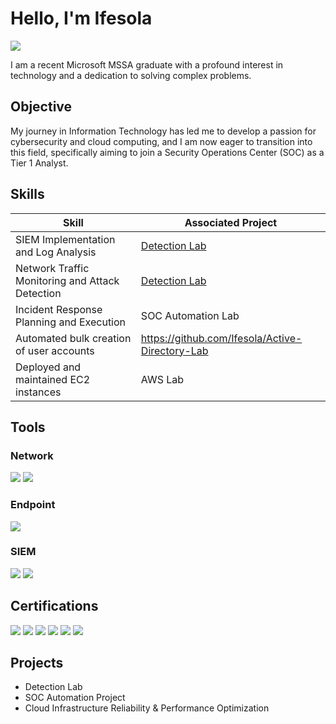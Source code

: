 # Hello, I'm Ifesola
<a href="https://www.linkedin.com/in/ifesola-fadare/"><img src="https://img.shields.io/badge/-LinkedIn-0072b1?&style=for-the-badge&logo=linkedin&logoColor=white" /></a>


I am a recent Microsoft MSSA graduate with a profound interest in technology and a dedication to solving complex problems.

## Objective

My journey in Information Technology has led me to develop a passion for cybersecurity and cloud computing, and I am now eager to transition into this field, specifically aiming to join a Security Operations Center (SOC) as a Tier 1 Analyst.

## Skills

| Skill                                         | Associated Project         |
|-----------------------------------------------|----------------------------|
| SIEM Implementation and Log Analysis          | <a href="https://google.com">Detection Lab</a>|
| Network Traffic Monitoring and Attack Detection | <a href="https://google.com">Detection Lab</a>|
| Incident Response Planning and Execution      | SOC Automation Lab|
| Automated bulk creation of user accounts      | https://github.com/Ifesola/Active-Directory-Lab|
| Deployed and maintained EC2 instances         | AWS Lab|

## Tools

### Network
<div>
    <img src="https://img.shields.io/badge/-Wireshark-1679A7?&style=for-the-badge&logo=Wireshark&logoColor=white" />
    <img src="https://img.shields.io/badge/-Suricata-EF3B2D?&style=for-the-badge&logo=Suricata&logoColor=white" />
</div>

### Endpoint
<div>
    <img src="https://img.shields.io/badge/-Microsoft_Defender_for_Endpoint-00A4EF?&style=for-the-badge&logo=Microsoft&logoColor=white" />
   
</div>

### SIEM
<div>
    <img src="https://img.shields.io/badge/-Microsoft_Sentinel-0078D4?&style=for-the-badge&logo=Microsoft&logoColor=white" />
    <img src="https://img.shields.io/badge/-Splunk-000000?&style=for-the-badge&logo=Splunk&logoColor=white" />
</div>

## Certifications
<div>
<img src="https://img.shields.io/badge/-Security%2B-FF0000?&style=for-the-badge&logo=CompTIA&logoColor=white" />
<img src="https://img.shields.io/badge/-A%2B-4D4D4D?&style=for-the-badge&logo=CompTIA&logoColor=white" />
  <img src="https://img.shields.io/badge/AWS-Solution_Architect_Associate-232F3E?style=for-the-badge&logo=amazonaws&logoColor=white" />
<img src="https://img.shields.io/badge/AZ--900-Azure_Fundamentals-0078D4?style=for-the-badge&logo=microsoftazure&logoColor=white" />
<img src="https://img.shields.io/badge/ITIL_4-Foundation-6B1E6D?style=for-the-badge&logoColor=white" />
<img src="https://img.shields.io/badge/Google-Cybersecurity_Professional_Certificate-4285F4?style=for-the-badge&logo=google&logoColor=white" />

</div>

## Projects
- Detection Lab
- SOC Automation Project
- Cloud Infrastructure Reliability & Performance Optimization
